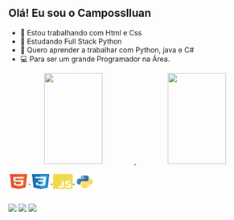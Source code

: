 ## Olá! Eu sou o Camposslluan

- 🐲 Estou trabalhando com Html e Css
- 👀 Estudando  Full Stack Python
- 🌱 Quero aprender a trabalhar com Python, java e C#
- 💻 Para ser um grande Programador na Área.

<div align="center">
  <a href="https://github.com/camposslluan">
  <img height="180em" width=" 48%" src="https://github-readme-stats.vercel.app/api?username=camposlluan&show_icons=true&theme=dracula&include_all_commits=true&count_private=true"/>
  <img height="180em" width=" 48%" src="https://github-readme-stats.vercel.app/api/top-langs/?username=camposlluan&layout=compact&langs_count=7&theme=dracula"/>
</div>
<div style="display: inline_block"><br>
 <img align="center" alt="Luan-HTML" height="30" width="40" src="https://raw.githubusercontent.com/devicons/devicon/master/icons/html5/html5-original.svg">
 <img align="center" alt="Luan-CSS" height="30" width="40" src="https://raw.githubusercontent.com/devicons/devicon/master/icons/css3/css3-original.svg">
  <img align="center" alt="Luan-Js" height="30" width="40" src="https://raw.githubusercontent.com/devicons/devicon/master/icons/javascript/javascript-plain.svg">
 <img align="center" alt="Luan-Python" height="30" width="40" src="https://raw.githubusercontent.com/devicons/devicon/master/icons/python/python-original.svg">
</div>
  
 ##
  
<div>
  <a href="https://www.instagram.com/camposlluan" target="_blank"><img src="https://img.shields.io/badge/-Instagram-%23E4405F?style=for-the-badge&logo=instagram&logoColor=white" target="_blank"></a> 
  <a href = "mailto:luancampos.baptist@hotmail.com"><img src="https://img.shields.io/badge/-Gmail-%23333?style=for-the-badge&logo=gmail&logoColor=white" target="_blank"></a>
  <a href="https://www.linkedin.com/in/luan-campos-21570b226/" target="_blank"><img src="https://img.shields.io/badge/-LinkedIn-%230077B5?style=for-the-badge&logo=linkedin&logoColor=white" target="_blank"></a>
</div>
